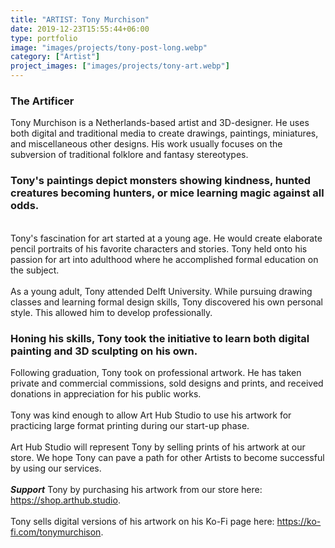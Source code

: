 ```yaml
---
title: "ARTIST: Tony Murchison"
date: 2019-12-23T15:55:44+06:00
type: portfolio
image: "images/projects/tony-post-long.webp"
category: ["Artist"]
project_images: ["images/projects/tony-art.webp"]
---
```

### The Artificer

Tony Murchison is a Netherlands-based artist and 3D-designer. He uses both digital and traditional media to create drawings, paintings, miniatures, and miscellaneous other designs. His work usually focuses on the subversion of traditional folklore and fantasy stereotypes.

### Tony's paintings depict monsters showing kindness, hunted creatures becoming hunters, or mice learning magic against all odds.
\
Tony's fascination for art started at a young age. He would create elaborate pencil portraits of his favorite characters and stories. Tony held onto his passion for art into adulthood where he accomplished formal education on the subject.\
\
As a young adult, Tony attended Delft University. While pursuing drawing classes and learning formal design skills, Tony discovered his own personal style. This allowed him to develop professionally.

### Honing his skills, Tony took the initiative to learn both digital painting and 3D sculpting on his own.

Following graduation, Tony took on professional artwork. He has taken private and commercial commissions, sold designs and prints, and received donations in appreciation for his public works.\
\
Tony was kind enough to allow Art Hub Studio to use his artwork for practicing large format printing during our start-up phase.\
\
 Art Hub Studio will represent Tony by selling prints of his artwork at our store. We hope Tony can pave a path for other Artists to become successful by using our services.\
\
***Support***  Tony by purchasing his artwork from our store here: https://shop.arthub.studio. \
\
Tony sells digital versions of his artwork on his Ko-Fi page here: https://ko-fi.com/tonymurchison.
